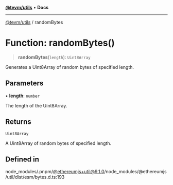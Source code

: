 [**@tevm/utils**](../README.md) • **Docs**

***

[@tevm/utils](../globals.md) / randomBytes

# Function: randomBytes()

> **randomBytes**(`length`): `Uint8Array`

Generates a Uint8Array of random bytes of specified length.

## Parameters

• **length**: `number`

The length of the Uint8Array.

## Returns

`Uint8Array`

A Uint8Array of random bytes of specified length.

## Defined in

node\_modules/.pnpm/@ethereumjs+util@9.1.0/node\_modules/@ethereumjs/util/dist/esm/bytes.d.ts:193
